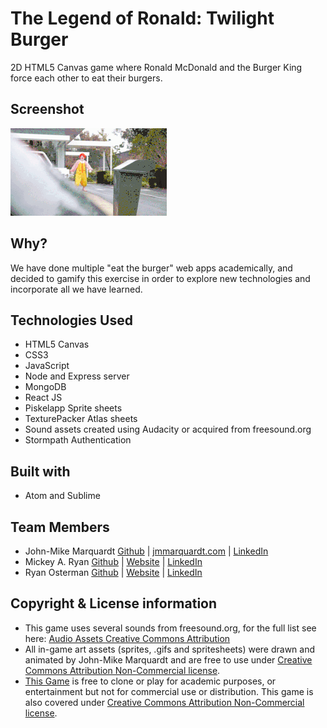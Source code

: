# The Legend of Ronald: Twilight Burger
2D HTML5 Canvas game where Ronald McDonald and the Burger King force each other to eat their burgers.

## Screenshot
![ScreenShot](./public/assets/img/gif/giphy-tumblr.gif)

## Why?
We have done multiple "eat the burger" web apps academically, and decided to gamify this exercise in order to explore new technologies and incorporate all we have learned.

## Technologies Used
* HTML5 Canvas
* CSS3
* JavaScript
* Node and Express server
* MongoDB
* React JS
* Piskelapp Sprite sheets
* TexturePacker Atlas sheets
* Sound assets created using Audacity or acquired from freesound.org
* Stormpath Authentication

## Built with
* Atom and Sublime

## Team Members
* John-Mike Marquardt [Github](https://github.com/codemarq) | [jmmarquardt.com](https://www.jmmarquardt.com)  |  [LinkedIn]()
* Mickey A. Ryan  [Github](https://github.com/MARyan87)  |  [Website](https://michael-ryan-portfolio.herokuapp.com/assignment2/index.html)  |  [LinkedIn](https://www.linkedin.com/in/mickey-ryan-597915a0)
* Ryan Osterman  [Github](https://github.com/ryanosterman10)  |  [Website]()  |  [LinkedIn](https://www.linkedin.com/in/ryanosterman10)


## Copyright & License information
* This game uses several sounds from freesound.org, for the full list see here: [Audio Assets Creative Commons Attribution](https://github.com/codemarq/burgerFight/wiki/Audio-Assets-Licensing-information)
* All in-game art assets (sprites, .gifs and spritesheets) were drawn and animated by John-Mike Marquardt and are free to use under [Creative Commons Attribution Non-Commercial license](https://github.com/codemarq/burgerFight/wiki/Creative-Commons-Non-Commercial-Attribution-License).
* [This Game](https://github.com/codemarq/burgerFight) is free to clone or play for academic purposes, or entertainment but not for commercial use or distribution. This game is also covered under [Creative Commons Attribution Non-Commercial license](https://github.com/codemarq/burgerFight/wiki/Creative-Commons-Non-Commercial-Attribution-License).
